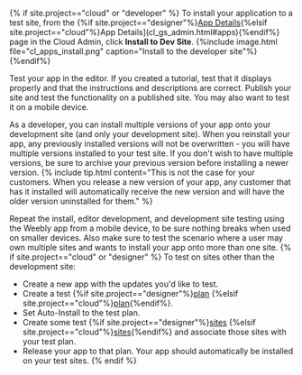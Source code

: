 {% if site.project=="cloud" or "developer" %}
To install your application to a test site, from the {%if site.project=="designer"%}[App Details](ds_gs_admin.html#apps){%elsif site.project=="cloud"%}App Details](cl_gs_admin.html#apps){%endif%} page in the Cloud Admin, click **Install to Dev Site**.
{%include image.html file="cl_apps_install.png" caption="Install to the developer site"%}
{%endif%}

​Test your app in the editor. If you created a tutorial, test that it displays properly and that the instructions and descriptions are correct. Publish your site and test the functionality on a published site. You may also want to test it on a mobile device.

As a developer, you can install multiple versions of your app onto your development site (and only your development site). When you reinstall your app, any previously installed versions will not be overwritten - you will have multiple versions installed to your test site. If you don't wish to have multiple versions, be sure to archive your previous version before installing a newer version.
{% include tip.html content="This is not the case for your customers. When you release a new version of your app, any customer that has it installed will automatically receive the new version and will have the older version uninstalled for them." %}

Repeat the install, editor development, and development site testing using the Weebly app from a mobile device, to be sure nothing breaks when used on smaller devices. Also make sure to test the scenario where a user may own multiple sites and wants to install your app onto more than one site.
{% if site.project=="cloud" or "designer" %}
To test on sites other than the development site:
* Create a new app with the updates you'd like to test.
* Create a test {%if site.project=="designer"%}[plan](ds_gs_plans.html) {%elsif site.project=="cloud"%}[plan](cl_gs_plans.html){%endif%}.
* Set Auto-Install <!--todo: add link-->to the test plan.
* Create some test {%if site.project=="designer"%}[sites](ds_gs_cr_sites.html) {%elsif site.project=="cloud"%}[sites](cl_gs_cr_sites.html){%endif%} and associate those sites with your test plan.
* Release your app<!--todo: link--> to that plan.
Your app should automatically be installed on your test sites.
{% endif %}